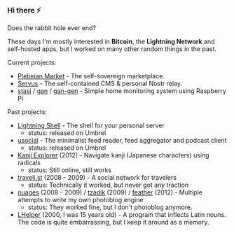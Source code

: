 ### Hi there ⚡

Does the rabbit hole ever end?

These days I'm mostly interested in **Bitcoin**, the **Lightning Network** and self-hosted apps, but I worked on many other random things in the past.

Current projects:

* [Plebeian Market](https://github.com/PlebeianTech/plebeian-market) - The self-sovereign marketplace.
* [Servus](https://github.com/ibz/servus) - The self-contained CMS & personal Nostr relay.
* [stasi](https://github.com/ibz/stasi) / [gan](https://github.com/ibz/gan) / [gan-gen](https://github.com/ibz/gan-gen) - Simple home monitoring system using Raspberry Pi

Past projects:

* [Lightning Shell](https://github.com/ibz/lightning-shell) - The shell for your personal server
   * status: released on Umbrel
* [usocial](https://github.com/ibz/usocial) - The minimalist feed reader, feed aggregator and podcast client
   * status: released on Umbrel
* [Kanji Explorer](https://github.com/ibz/kanjiexplorer.com) (2012) - Navigate kanji (Japanese characters) using radicals
   * status: Still online, still works
* [traveli.st](https://github.com/ibz/travelist) (2008 - 2009) - A social network for travelers
   * status: Technically it worked, but never got any traction
* [nuages](https://github.com/ibz/nuages) (2008 - 2009) / [tzadik](https://github.com/ibz/tzadik) (2009) / [feather](https://github.com/ibz/feather) (2012) - Multiple attempts to write my own photoblog engine
   * status: They worked fine, but I don't photoblog anymore.
* [LHelper](https://github.com/ibz/LHelper) (2000, I was 15 years old) - A program that inflects Latin nouns. The code is quite embarrassing, but I keep it around as a memory.
